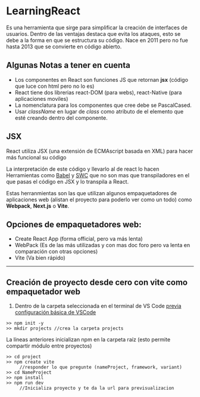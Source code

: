 # LearningReact

Es una herramienta que sirge para simplificar la creación de interfaces de usuarios. Dentro de las ventajas destaca que evita los ataques, esto se debe a la forma en que se estructura su código. Nace en 2011 pero no fue hasta 2013 que se convierte en código abierto.

## Algunas Notas a tener en cuenta
- Los componentes en React son funciones JS que retornan **jsx** (código que  luce con html pero no lo es)
- React tiene dos librerias react-DOM (para webs), react-Native (para aplicaciones moviles)
- La nomenclatura para los componentes que cree debe se PascalCased.
- Usar *className* en lugar de *class* como atributo de el elemento que esté creando dentro del componente.

## JSX
React utiliza JSX (una extensión de ECMAscript basada en XML) para hacer más funcional su código


La interpretación de este código y llevarlo al de react lo hacen Herramientas como [Babel]( https://babeljs.io/repl#?browsers=defaults%2C%20not%20ie%2011%2C%20not%20ie_mob%2011&build=&builtIns=false&corejs=3.21&spec=false&loose=false&code_lz=Q&debug=false&forceAllTransforms=false&modules=false&shippedProposals=false&circleciRepo=&evaluate=false&fileSize=false&timeTravel=false&sourceType=module&lineWrap=true&presets=env%2Creact%2Cstage-2&prettier=false&targets=&version=7.22.4&externalPlugins=&assumptions=%7B%7D) y [SWC](https://swc.rs/playground) que no son mas que transpiladores en el que pasas el código en JSX y lo transpila a React. 

Estas herranmientas son las que utilizan algunos empaquetadores de aplicaciones web (alistan el proyecto para poderlo ver como un todo) como **Webpack**, **Next.js** o **Vite**.


## Opciones de empaquetadores web:
- Create React App (forma official, pero va más lenta)
- WebPack (Es de las más utilizadas y con mas doc foro pero va lenta en comparación con otras opciones)
- Vite (Va bien rápido)

---

## Creación de proyecto desde cero con vite como empaquetador web

1. 	Dentro de la carpeta seleccionada en el terminal de VS Code
 [previa configuración básica de VSCode](https://www.freecodecamp.org/espanol/news/tutorial-de-javascript-como-configurar-un-proyecto-de-desarrollo-front-end/)

```
>> npm init -y
>> mkdir projects //crea la carpeta projects

```
La líneas anteriores inicializan npm en la carpeta raíz (esto permite compartir módulo entre proyectos)

```
>> cd project 
>> npm create vite 
     //responder lo que pregunte (nameProject, framework, variant)
>> cd NameProject
>> npm install       
>> npm run dev   
     //Inicializa proyecto y te da la url para previsualizacion   
```
